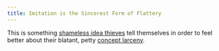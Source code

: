 ```yaml
---
title: Imitation is the Sincerest Form of Flattery
---
```

This is something [shameless idea thieves](/About-me) tell themselves in order to feel better about their blatant, petty <a href="https://quoteinvestigator.com/2013/03/06/artists-steal/" target="_blank">concept larceny</a>.